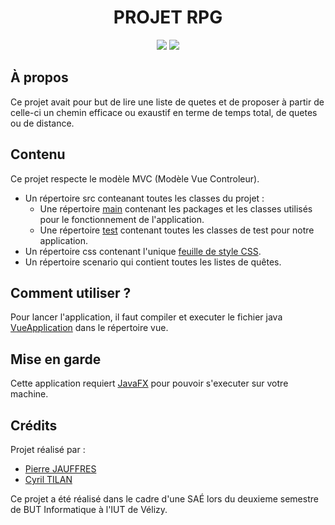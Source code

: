<div align="center">
  <h1>PROJET RPG</h1>
  <a href="https://fr.wikipedia.org/wiki/Java_(langage)"><img src="https://img.shields.io/badge/Java-red?style=for-the-badge&logo=visualstudiocode"/></a>
  <a href="https://fr.wikipedia.org/wiki/Feuilles_de_style_en_cascade"><img src="https://img.shields.io/badge/CSS-1572B6?style=for-the-badge&logo=css3&logoColor=white"/></a>
</div>

## À propos

Ce projet avait pour but de lire une liste de quetes et de proposer à partir de celle-ci un chemin efficace ou exaustif en terme de temps total, de quetes ou de distance.

## Contenu

Ce projet respecte le modèle MVC (Modèle Vue Controleur).

* Un répertoire src conteanant toutes les classes du projet :
    * Une répertoire [main](/src/main) contenant les packages et les classes utilisés pour le fonctionnement de l'application.
    * Une répertoire [test](/src/test) contenant toutes les classes de test pour notre application.
* Un répertoire css contenant l'unique [feuille de style CSS](/css/premiersStyles.css).
* Un répertoire scenario qui contient toutes les listes de quêtes.

## Comment utiliser ?

Pour lancer l'application, il faut compiler et executer le fichier java [VueApplication](src/main/java/bluenessdev/vue/VueApplication.java) dans le répertoire vue.

## Mise en garde

Cette application requiert [JavaFX](https://openjfx.io) pour pouvoir s'executer sur votre machine.

## Crédits

Projet réalisé par :
- [Pierre JAUFFRES](https://github.com/octogenarian78)
- [Cyril TILAN](https://github.com/BluenessDev)

Ce projet a été réalisé dans le cadre d'une SAÉ lors du deuxieme semestre de BUT Informatique à l'IUT de Vélizy.
